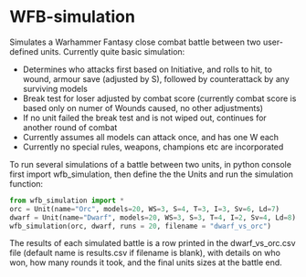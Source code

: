 # WFB-simulation

Simulates a Warhammer Fantasy close combat battle between two user-defined units. Currently quite basic simulation:

* Determines who attacks first based on Initiative, and rolls to hit, to wound, armour save (adjusted by S), followed by counterattack by any surviving models
* Break test for loser adjusted by combat score (currently combat score is based only on numer of Wounds caused, no other adjustments)
* If no unit failed the break test and is not wiped out, continues for another round of combat
* Currently assumes all models can attack once, and has one W each
* Currently no special rules, weapons, champions etc are incorporated

To run several simulations of a battle between two units, in python console first import wfb_simulation, then define the the Units and run the simulation function:

```python
from wfb_simulation import *
orc = Unit(name="Orc", models=20, WS=3, S=4, T=3, I=3, Sv=6, Ld=7)
dwarf = Unit(name="Dwarf", models=20, WS=3, S=3, T=4, I=2, Sv=4, Ld=8)
wfb_simulation(orc, dwarf, runs = 20, filename = "dwarf_vs_orc")
```

The results of each simulated battle is a row printed in the dwarf_vs_orc.csv file (default name is results.csv if filename is blank), with details on who won, how many rounds it took, and the final units sizes at the battle end.

